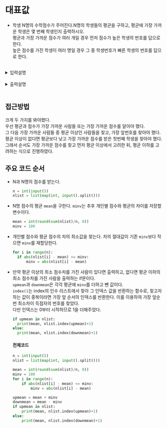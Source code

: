 # 대표값
- 학생 N명의 수학점수가 주어진다.N명의 학생들의 평균을 구하고, 평균에 가장 가까운 학생은 몇 번째 학생인지 출력하시오.<br> 평균과 가장 가까운 점수가 여러 개일 경우 먼저 점수가 높은 학생의 번호를 답으로 한다.<br> 높은 점수를 가진 학생이 여러 명일 경우 그 중 학생번호가 빠른 학생의 번호를 답으로 한다.

<br>
<details>
  <summary>입력설명</summary>
  <div markdown = 1>
    첫 줄에 자연수 N<span style="color: #808080">(5<=T<=100)</span>이 주어지고, 둘째 줄에 각 학생의 수학점수인 N개의 자연수가 주어진다. 학생 번호는 앞에서부터 1로 시작해서 N까지 이다.
  </div>
</details>
<br>
<details>
  <summary>출력설명</summary>
  <div markdown = 1>
    첫 줄에 평균과 평균에 가장 가까운 학생의 번호를 출력한다.<br>평균은 소수 첫째 자리에서 반올림한다.
  </div>
</details>
<br>

## 접근방법
크게 두 가지를 봐야했다.<br> 우선 평균과 점수가 가장 가까운 사람들 또는 가장 가까운 점수를 알아야 했다.<br> 그 다음 가장 가까운 사람들 중 평균 이상인 사람들을 찾고, 가장 앞번호를 찾아야 했다. 평균 이상이 없다면 평균보다 낮고 가장 가까운 점수를 받은 첫번째 학생을 찾아야 했다.<br> 그래서 순서도 가장 가까운 점수를 찾고 먼저 평균 이상에서 고려한 뒤, 평균 이하를 고려하는 식으로 진행하였다.

## 주요 코드 순서
- N과 N명의 점수를 받는다.

  ```python
  n = int(input())
  nlist = list(map(int, input().split()))
  ```

- N명 점수의 평균 `mean`을 구한다. `minv`는 추후 개인별 점수와 평균의 차이를 저장할 변수이다.
  ```python
  mean = int(round(sum(nlist)/n, 0))
  minv = 100
  ```

- 개인별 점수와 평균 점수의 차의 최소값을 찾는다. 차의 절대값이 기존 `minv`보다 작으면 `minv`를 재할당한다.  
  ```python
  for i in range(n):
    if abs(nlist[i] - mean) <= minv:
        minv = abs(nlist[i] - mean)
  ```

- 만약 평균 이상의 최소 점수차를 가진 사람이 있다면 출력하고, 없다면 평균 이하의 최소 점수차를 가진 사람을 출력하는 if문이다.<br>`upmean`과 `downmean`은 각각 평균에 `minv`를 더하고 뺀 값이다.<br>
`index()`는 index의 인수 리스트에서 찾아 그 인덱스 값을 반환하는 함수로, 찾고자 하는 값이 중복이라면 가장 앞 순서의 인덱스를 반환한다. 이를 이용하여 가장 앞순번 최소차이 득점자의 번호를 찾았다.<br>다만 인덱스는 0부터 시작하므로 1을 더해주었다.
  ```python
  if upmean in nlist:
    print(mean, nlist.index(upmean)+1)
  else:
    print(mean, nlist.index(downmean)+1)
  ```

  #### 전체코드
  ```python
  n = int(input())
  nlist = list(map(int, input().split()))

  mean = int(round(sum(nlist)/n, 0))
  minv = 100
  for i in range(n):
      if abs(nlist[i] - mean) <= minv:
          minv = abs(nlist[i] - mean)

  upmean = mean + minv
  downmean = mean - minv
  if upmean in nlist:
      print(mean, nlist.index(upmean)+1)
  else:
      print(mean, nlist.index(downmean)+1)
  ```